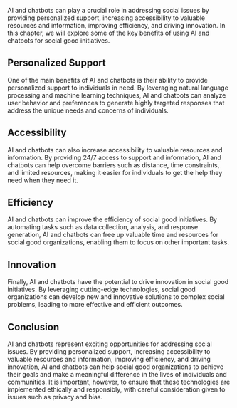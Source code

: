 
AI and chatbots can play a crucial role in addressing social issues by providing personalized support, increasing accessibility to valuable resources and information, improving efficiency, and driving innovation. In this chapter, we will explore some of the key benefits of using AI and chatbots for social good initiatives.

Personalized Support
--------------------

One of the main benefits of AI and chatbots is their ability to provide personalized support to individuals in need. By leveraging natural language processing and machine learning techniques, AI and chatbots can analyze user behavior and preferences to generate highly targeted responses that address the unique needs and concerns of individuals.

Accessibility
-------------

AI and chatbots can also increase accessibility to valuable resources and information. By providing 24/7 access to support and information, AI and chatbots can help overcome barriers such as distance, time constraints, and limited resources, making it easier for individuals to get the help they need when they need it.

Efficiency
----------

AI and chatbots can improve the efficiency of social good initiatives. By automating tasks such as data collection, analysis, and response generation, AI and chatbots can free up valuable time and resources for social good organizations, enabling them to focus on other important tasks.

Innovation
----------

Finally, AI and chatbots have the potential to drive innovation in social good initiatives. By leveraging cutting-edge technologies, social good organizations can develop new and innovative solutions to complex social problems, leading to more effective and efficient outcomes.

Conclusion
----------

AI and chatbots represent exciting opportunities for addressing social issues. By providing personalized support, increasing accessibility to valuable resources and information, improving efficiency, and driving innovation, AI and chatbots can help social good organizations to achieve their goals and make a meaningful difference in the lives of individuals and communities. It is important, however, to ensure that these technologies are implemented ethically and responsibly, with careful consideration given to issues such as privacy and bias.

